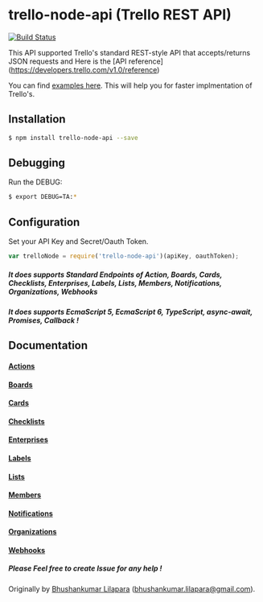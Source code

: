 # trello-node-api (Trello REST API)
[![Build Status](https://travis-ci.org/bhushankumarl/trello-node-api.svg?branch=master)](https://travis-ci.org/bhushankumarl/trello-node-api)

This API supported Trello's standard REST-style API that accepts/returns JSON requests and Here is the [API reference] (https://developers.trello.com/v1.0/reference)

You can find [examples here](https://github.com/bhushankumarl/trello-node-api/tree/master/examples). This will help you for faster implmentation of Trello's.

## Installation
```bash
$ npm install trello-node-api --save
```

## Debugging

Run the DEBUG:

```bash
$ export DEBUG=TA:*
```

## Configuration

Set your API Key and Secret/Oauth Token.

```js
var trelloNode = require('trello-node-api')(apiKey, oauthToken);
```

##### It does supports Standard Endpoints of Action, Boards, Cards, Checklists, Enterprises, Labels, Lists, Members, Notifications, Organizations, Webhooks

##### It does supports EcmaScript 5, EcmaScript 6, TypeScript, async-await, Promises, Callback !

## Documentation

#### [Actions](https://github.com/bhushankumarl/trello-node-api/wiki/Actions-TypeScript)

#### [Boards](https://github.com/bhushankumarl/trello-node-api/wiki/Boards-TypeScript)

#### [Cards](https://github.com/bhushankumarl/trello-node-api/wiki/Cards-TypeScript)

#### [Checklists](https://github.com/bhushankumarl/trello-node-api/wiki/Checklists-TypeScript)

#### [Enterprises](https://github.com/bhushankumarl/trello-node-api/wiki/Enterprises-TypeScript)

#### [Labels](https://github.com/bhushankumarl/trello-node-api/wiki/Labels-TypeScript)

#### [Lists](https://github.com/bhushankumarl/trello-node-api/wiki/Lists-TypeScript)

#### [Members](https://github.com/bhushankumarl/trello-node-api/wiki/Members-TypeScript)

#### [Notifications](https://github.com/bhushankumarl/trello-node-api/wiki/Notifications-TypeScript)

#### [Organizations](https://github.com/bhushankumarl/trello-node-api/wiki/Organizations-TypeScript)

#### [Webhooks](https://github.com/bhushankumarl/trello-node-api/wiki/Webhooks-TypeScript)

##### Please Feel free to create Issue for any help !

Originally by [Bhushankumar Lilapara](https://github.com/bhushankumarl) (bhushankumar.lilapara@gmail.com).
